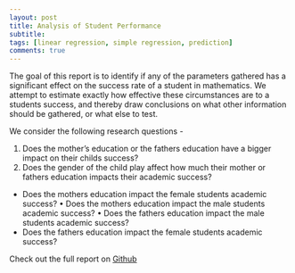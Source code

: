 ```yaml
---
layout: post
title: Analysis of Student Performance
subtitle: 
tags: [linear regression, simple regression, prediction]
comments: true
---
```



The goal of this report is to identify if any of the parameters gathered has a significant effect on the success rate of a student in mathematics. We attempt to estimate exactly how effective these circumstances are to a students success, and thereby draw conclusions on what other information should be gathered, or what else to test.

We consider the following research questions -
1. Does the mother’s education or the fathers education have a bigger impact on their childs success?
2. Does the gender of the child play affect how much their mother or fathers education impacts their academic success?
* Does the mothers education impact the female students academic success? • Does the mothers education impact the male students academic success? • Does the fathers education impact the male students academic success?
* Does the fathers education impact the female students academic success?

Check out the full report on [Github](https://github.com/sunny7x7/Analysis-of-Student-Performance)

